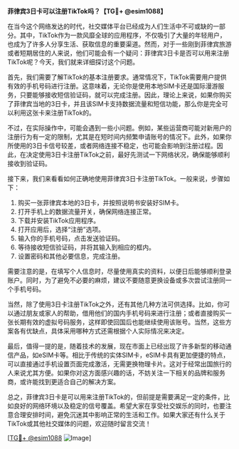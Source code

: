 **菲律宾3日卡可以注册TikTok吗？【TG💪+ @esim1088】**

在当今这个网络发达的时代，社交媒体平台已经成为人们生活中不可或缺的一部分。其中，TikTok作为一款风靡全球的应用程序，不仅吸引了大量的年轻用户，也成为了许多人分享生活、获取信息的重要渠道。然而，对于一些刚到菲律宾旅游或者短期居住的人来说，他们可能会有一个疑问：菲律宾3日卡是否可以用来注册TikTok呢？今天，我们就来详细探讨这个问题。

首先，我们需要了解TikTok的基本注册要求。通常情况下，TikTok需要用户提供有效的手机号码进行注册。这意味着，无论你是使用本地SIM卡还是国际漫游服务，只要能够接收短信验证码，就可以完成注册。因此，理论上来说，如果你购买了菲律宾当地的3日卡，并且该SIM卡支持数据流量和短信功能，那么你是完全可以利用这张卡来注册TikTok的。

不过，在实际操作中，可能会遇到一些小问题。例如，某些运营商可能对新用户的注册行为有一定的限制，尤其是在短时间内频繁申请账号的情况下。此外，如果你所使用的3日卡信号较差，或者网络连接不稳定，也可能会影响到注册过程。因此，在决定使用3日卡注册TikTok之前，最好先测试一下网络状况，确保能够顺利接收到验证码。

接下来，我们来看看如何正确地使用菲律宾3日卡注册TikTok。一般来说，步骤如下：

1. 购买一张菲律宾本地的3日卡，并按照说明书安装好SIM卡。
2. 打开手机上的数据流量开关，确保网络连接正常。
3. 下载并安装TikTok应用程序。
4. 打开应用后，选择“注册”选项。
5. 输入你的手机号码，点击发送验证码。
6. 等待接收短信验证码，并将其输入到相应的框内。
7. 设置密码和其他必要信息，完成注册。

需要注意的是，在填写个人信息时，尽量使用真实的资料，以便日后能够顺利登录账户。同时，为了避免不必要的麻烦，建议不要随意更换设备或多次尝试注册同一个手机号码。

当然，除了使用3日卡注册TikTok之外，还有其他几种方法可供选择。比如，你可以通过朋友或家人的帮助，借用他们的国内手机号码来进行注册；或者直接购买一张长期有效的虚拟号码服务，这样即使回国后也能继续使用该账号。当然，这些方案各有优缺点，具体采用哪种方式还需根据个人实际情况来决定。

最后，值得一提的是，随着技术的发展，现在市面上已经出现了许多新型的移动通信产品，如eSIM卡等。相比于传统的实体SIM卡，eSIM卡具有更加便捷的特点，可以直接通过手机设置页面完成激活，无需更换物理卡片。这对于经常出国旅行的人来说尤其方便。如果你对这方面感兴趣的话，不妨关注一下相关的品牌和服务商，或许能找到更适合自己的解决方案。

总之，菲律宾3日卡是可以用来注册TikTok的，但前提是需要满足一定的条件，比如良好的网络环境以及稳定的信号覆盖。希望大家在享受社交娱乐的同时，也要注意合理安排时间，避免沉迷其中影响正常的生活和工作。如果大家还有什么关于TikTok或其他社交媒体的问题，欢迎随时留言交流！

[[TG💪+ @esim1088](https://t.me/s/esim1088) ![Image](https://i.postimg.cc/4NQfJmqS/Snipaste-2025-05-13-00-14-12.png)]